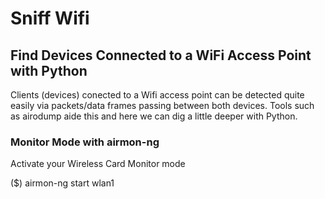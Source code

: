 # Sniff Wifi

## Find Devices Connected to a WiFi Access Point with Python

Clients (devices) conected to a Wifi access point can be detected quite easily via packets/data frames passing between both devices. Tools such as airodump aide this and here we can dig a little deeper with Python.

### Monitor Mode with airmon-ng

Activate your Wireless Card Monitor mode

($) airmon-ng start wlan1
